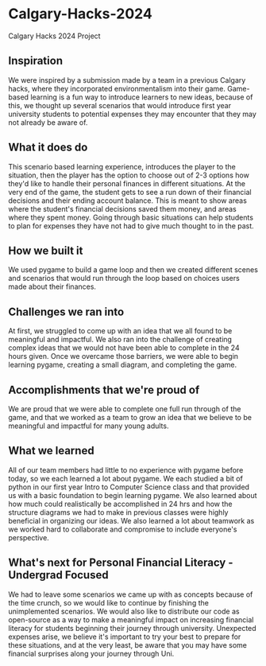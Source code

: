 # Calgary-Hacks-2024
Calgary Hacks 2024 Project

## Inspiration
We were inspired by a submission made by a team in a previous Calgary hacks, where they incorporated environmentalism into their game. Game-based learning is a fun way to introduce learners to new ideas, because of this, we thought up several scenarios that would introduce first year university students to potential expenses they may encounter that they may not already be aware of. 

## What it does do
This scenario based learning experience, introduces the player to the situation, then the player has the option to choose out of 2-3 options how they'd like to handle their personal finances in different situations. At the very end of the game, the student gets to see a run down of their financial decisions and their ending account balance. This is meant to show areas where the student's financial decisions saved them money, and areas where they spent money. Going through basic situations can help students to plan for expenses they have not had to give much thought to in the past.

## How we built it
We used pygame to build a game loop and then we created different scenes and scenarios that would run through the loop based on choices users made about their finances.

## Challenges we ran into
At first, we struggled to come up with an idea that we all found to be meaningful and impactful. We also ran into the challenge of creating complex ideas that we would not have been able to complete in the 24 hours given. Once we overcame those barriers, we were able to begin learning pygame, creating a small diagram, and completing the game.

## Accomplishments that we're proud of
We are proud that we were able to complete one full run through of the game, and that we worked as a team to grow an idea that we believe to be meaningful and impactful for many young adults.

## What we learned
All of our team members had little to no experience with pygame before today, so we each learned a lot about pygame. We each studied a bit of python in our first year Intro to Computer Science class and that provided us with a basic foundation to begin learning pygame. We also learned about how much could realistically be accomplished in 24 hrs and how the structure diagrams we had to make in previous classes were highly beneficial in organizing our ideas. We also learned a lot about teamwork as we worked hard to collaborate and compromise to include everyone's perspective.

## What's next for Personal Financial Literacy - Undergrad Focused
We had to leave some scenarios we came up with as concepts because of the time crunch, so we would like to continue by finishing the unimplemented scenarios. We would also like to distribute our code as open-source as a way to make a meaningful impact on increasing financial literacy for students beginning their journey through university. Unexpected expenses arise, we believe it's important to try your best to prepare for these situations, and at the very least, be aware that you may have some financial surprises along your journey through Uni.
